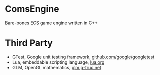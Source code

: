 # ComsEngine

Bare-bones ECS game engine written in C++

# Third Party

- GTest, Google unit testing framework, [github.com/google/googletest](https://github.com/google/googletest)
- Lua, embeddable scripting language, [lua.org](https://www.lua.org/)
- GLM, OpenGL mathematics, [glm.g-truc.net](http://glm.g-truc.net/)
